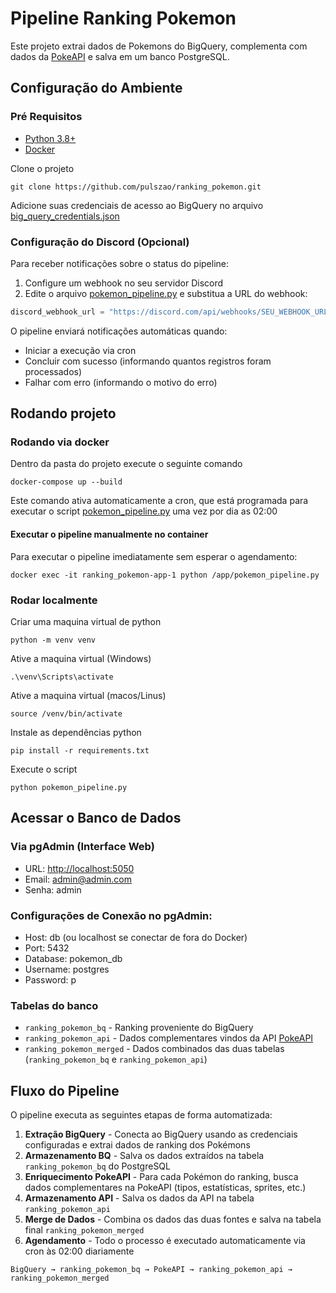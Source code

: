 # Pipeline Ranking Pokemon

Este projeto extrai dados de Pokemons do BigQuery, complementa com dados da [PokeAPI](https://pokeapi.co/docs/v2) e salva em um banco PostgreSQL.

## Configuração do Ambiente
### Pré Requisitos
- [Python 3.8+](https://www.python.org/)
- [Docker](https://docs.docker.com/desktop/install/windows-install/)

Clone o projeto
```
git clone https://github.com/pulszao/ranking_pokemon.git
```

Adicione suas credenciais de acesso ao BigQuery no arquivo [big_query_credentials.json](/credentials/big_query_credentials.json)

### Configuração do Discord (Opcional)
Para receber notificações sobre o status do pipeline:

1. Configure um webhook no seu servidor Discord
2. Edite o arquivo [pokemon_pipeline.py](/pokemon_pipeline.py) e substitua a URL do webhook:
```python
discord_webhook_url = "https://discord.com/api/webhooks/SEU_WEBHOOK_URL_AQUI"
```

O pipeline enviará notificações automáticas quando:
- Iniciar a execução via cron
- Concluir com sucesso (informando quantos registros foram processados)  
- Falhar com erro (informando o motivo do erro)

## Rodando projeto

### Rodando via docker
Dentro da pasta do projeto execute o seguinte comando
```
docker-compose up --build
```
Este comando ativa automaticamente a cron, que está programada para executar o script [pokemon_pipeline.py](/pokemon_pipeline.py) uma vez por dia as 02:00

#### Executar o pipeline manualmente no container
Para executar o pipeline imediatamente sem esperar o agendamento:
```
docker exec -it ranking_pokemon-app-1 python /app/pokemon_pipeline.py
```

### Rodar localmente
Criar uma maquina virtual de python
```
python -m venv venv
```

Ative a maquina virtual (Windows)
```
.\venv\Scripts\activate
```

Ative a maquina virtual (macos/Linus)
```
source /venv/bin/activate
```

Instale as dependências python
```
pip install -r requirements.txt
```

Execute o script
```
python pokemon_pipeline.py
```

## Acessar o Banco de Dados

### Via pgAdmin (Interface Web)
- URL: [http://localhost:5050](http://localhost:5050/)
- Email: admin@admin.com
- Senha: admin

### Configurações de Conexão no pgAdmin:
- Host: db (ou localhost se conectar de fora do Docker)
- Port: 5432
- Database: pokemon_db
- Username: postgres
- Password: p

### Tabelas do banco
- `ranking_pokemon_bq` - Ranking proveniente do BigQuery
- `ranking_pokemon_api` - Dados complementares vindos da API [PokeAPI](https://pokeapi.co/docs/v2)
- `ranking_pokemon_merged` - Dados combinados das duas tabelas (`ranking_pokemon_bq` e `ranking_pokemon_api`)

## Fluxo do Pipeline

O pipeline executa as seguintes etapas de forma automatizada:

1. **Extração BigQuery** - Conecta ao BigQuery usando as credenciais configuradas e extrai dados de ranking dos Pokémons
2. **Armazenamento BQ** - Salva os dados extraídos na tabela `ranking_pokemon_bq` do PostgreSQL
3. **Enriquecimento PokeAPI** - Para cada Pokémon do ranking, busca dados complementares na PokeAPI (tipos, estatísticas, sprites, etc.)
4. **Armazenamento API** - Salva os dados da API na tabela `ranking_pokemon_api`
5. **Merge de Dados** - Combina os dados das duas fontes e salva na tabela final `ranking_pokemon_merged`
6. **Agendamento** - Todo o processo é executado automaticamente via cron às 02:00 diariamente

```
BigQuery → ranking_pokemon_bq → PokeAPI → ranking_pokemon_api → ranking_pokemon_merged
```
